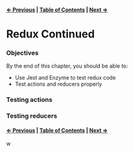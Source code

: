 #### [⇐ Previous](./06-redux_and_react.md) | [Table of Contents](./../readme.md) | [Next ⇒](./08-backend.md)

# Redux Continued

### Objectives

By the end of this chapter, you should be able to:

- Use Jest and Enzyme to test redux code
- Test actions and reducers properly

### Testing actions

### Testing reducers


#### [⇐ Previous](./06-redux_and_react.md) | [Table of Contents](./../readme.md) | [Next ⇒](./08-backend.md)
w

